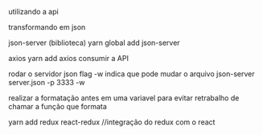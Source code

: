 utilizando a api

transformando em json

json-server (biblioteca)
yarn global add json-server

axios
yarn add axios
consumir a API

rodar o servidor json
flag -w indica que pode mudar o arquivo
json-server server.json -p 3333 -w

realizar a formatação antes em uma variavel para evitar retrabalho de chamar a função que formata

yarn add
redux
react-redux //integração do redux com o react
